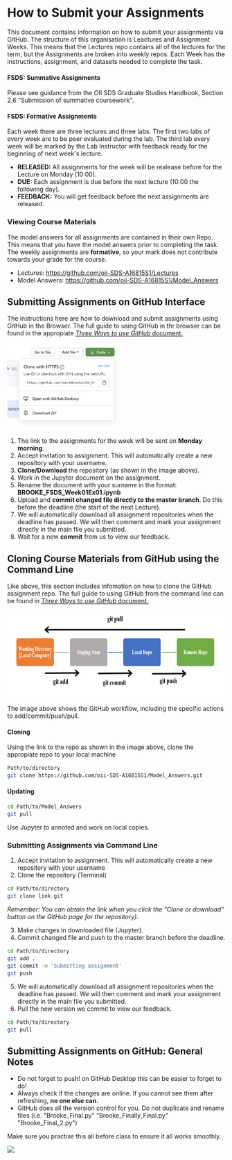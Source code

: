 # How to Submit your Assignments

This document contains information on how to submit your assignments via GitHub. The structure of this organisation is Leactures and Assignment Weeks. This means that the Lectures repo contains all of the lectures for the term, but the Assignments are broken into weekly repos. Each Week has the instructions, assignment, and datasets needed to complete the task.

#### FSDS: Summative Assignments
Please see guidance from the OII SDS Graduate Studies Handbook, Section 2.6
"Submission of summative coursework".

#### FSDS: Formative Assignments
Each week there are three lectures and three labs. The first two labs of every week are to
be peer evaluated during the lab. The third lab every week will be marked by the Lab
Instructor with feedback ready for the beginning of next week's lecture. 
* **RELEASED:** All assignments for the week will be realease before for the Lecture on Monday (10:00).
* **DUE:** Each assignment is due before the next lecture (10:00 the following day).
* **FEEDBACK:** You will get feedback before the next assignments are released.


### Viewing Course Materials
The model answers for all assignments are contained in their own Repo. This means that you have the model answers prior to completing the task. The weekly assignments are **formative**, so your mark does not contribute towards your grade for the course.
* Lectures: https://github.com/oii-SDS-A16815S1/Lectures
* Model Answers: https://github.com/oii-SDS-A16815S1/Model_Answers

## Submitting Assignments on GitHub Interface
The instructions here are how to download and submit assignments using GitHub in the Browser.
The full guide to using GitHub in thr browser can be found in the appropiate [*Three Ways to use GitHub* document.](https://github.com/oii-SDS-A16815S1/Admin/blob/master/Three-Ways-to-Use-GitHub-WEBINTERFACE.md)

<img src="Images/download_ssh.PNG" height=200>

1. The link to the assignments for the week will be sent on **Monday morning**.
2. Accept invitation to assignment. This will automatically create a new repository with your username.
3. **Clone/Download** the repository (as shown in the image above).
4. Work in the Jupyter document on the assignment.
5. Rename the document with your surname in the format: **BROOKE_FSDS_Week01Ex01.ipynb**
6. Upload and **commit changed file directly to the master branch**. Do this before the deadline (the start of the next Lecture).
7. We will automatically download all assignment repositories when the deadline has passed. We will then comment and mark your assignment directly in the main file you submitted.
8. Wait for a new **commit** from us to view our feedback.

## Cloning Course Materials from GitHub using the Command Line
Like above, this section includes infomation on how to clone the GitHub assignment repo.
The full guide to using GitHub from the command line can be found in [*Three Ways to use GitHub* document.](https://github.com/oii-SDS-A16815S1/Admin/blob/master/Three-Ways-to-Use-GitHub-COMMANDLINE.md)

<img src="Images/git_workflow.PNG" height=200>

The image above shows the GitHub workflow, including the specific actions to add/commit/push/pull.

#### Cloning
Using the link to the repo as shown in the image above, clone the appropiate repo to your local machine
``` bash
Path/to/directory
git clone https://github.com/oii-SDS-A16815S1/Model_Answers.git
```
#### Updating
``` bash
cd Path/to/Model_Answers
git pull
```
Use Jupyter to annoted and work on local copies.

### Submitting Assignments via Command Line
1. Accept invitation to assignment. This will automatically create a new repository with your username
2. Clone the repository (Terminal)
``` bash
cd Path/to/directory
git clone link.git
```
*Remember: You can obtain the link when you click the "Clone or download" button on the GitHub page for the repository).*

3. Make changes in downloaded file (Jupyter).
4. Commit changed file and push to the master branch before the deadline.
```bash
cd Path/to/directory
git add .
git commit -m 'Submitting assignment'
git push
```
5. We will automatically download all assignment repositories when the deadline has passed. We will then comment and mark your assignment directly in the main file you submitted.
6. Pull the new version we commit to view our feedback.
``` bash
cd Path/to/directory
git pull
```

## Submitting Assignments on GitHub: General Notes
* Do not forget to push! on GitHub Desktop this can be easier to forget to do!
* Always check if the changes are online. If you cannot see them after refreshing, **no one else can.**
* GitHub does all the version control for you. Do not duplicate and rename files (i.e. "Brooke_Final.py" "Brooke_Finally_Final.py" "Brooke_Final_2.py")

Make sure you practise this all before class to ensure it all works smoothly.



<img src="https://imgs.xkcd.com/comics/git_2x.png" height=350>




